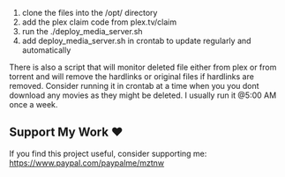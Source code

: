 1. clone the files into the /opt/ directory
2. add the plex claim code from plex.tv/claim
3. run the ./deploy_media_server.sh
4. add deploy_media_server.sh in crontab to update regularly and automatically

There is also a script that will monitor deleted file either from plex or from torrent and will remove the hardlinks or original files if hardlinks are removed.
Consider running it in crontab at a time when you you dont download any movies as they might be deleted.
I usually run it @5:00 AM once a week.


## Support My Work ❤️  
If you find this project useful, consider supporting me:  
https://www.paypal.com/paypalme/mztnw
